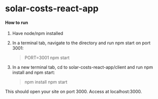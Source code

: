 # solar-costs-react-app

#### How to run
1. Have node/npm installed
2. In a terminal tab, navigate to the directory and run npm start on port 3001:
    > PORT=3001 npm start
    
3. In a new terminal tab, cd to solar-costs-react-app/client and run npm install and npm start:
    > npm install
    > npm start
    
This should open your site on port 3000. Access at localhost:3000. 
